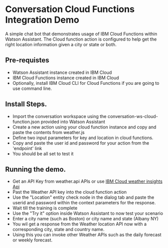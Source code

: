# Conversation Cloud Functions Integration Demo

A simple chat bot that demonstrates usage of IBM Cloud Functions within Watson Assistant.
The Cloud function action is configured to help get the right location information
given a city or state or both.

## Pre-requistes
- Watson Assistant instance created in IBM Cloud
- IBM Cloud Functions instance created in IBM Cloud
- Optionally, install IBM Cloud CLI for Cloud Functions if you are going to use command line.

## Install Steps.

- Import the conversation workspace using the conversation-ws-cloud-function.json provided into Watson Assistant
- Create a new action using your cloud function instance and copy and paste the contents from weather.js
- Define two input parameters for key and location in cloud functions.
- Copy and paste the user id and password for your action from the 'endpoint' link
- You should be all set to test it

## Running the demo.

- Get an API Key from weather.api APIs or use [IBM Cloud weather insights Api](https://console.bluemix.net/docs/services/Weather/weather_rest_apis.html#rest_apis)
- Past the Weather API key into the cloud function action
- Use the "Location" entity check node in the dialog tab and paste the userid and password within the context parameters for the response.
- Wait till the training is complete
- Use the "Try it" option inside Watson Assistant to now test your scenario
- Enter a city name (such as Boston) or city name and state (Albany NY)
- You wil get a response from the Weather location API now with a corresponding city, state and country name.
- Using this you can invoke other Weather APIs such as the daily forecast or weekly forecast.
